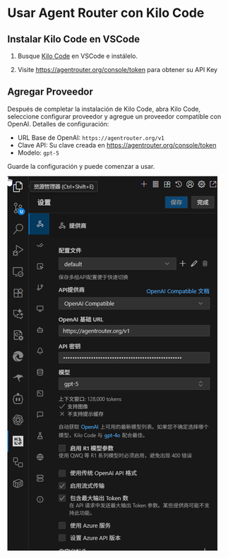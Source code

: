 # Usar Agent Router con Kilo Code

## Instalar Kilo Code en VSCode

1. Busque [Kilo Code](https://marketplace.visualstudio.com/items?itemName=kilocode.Kilo-Code) en VSCode e instálelo.

2. Visite https://agentrouter.org/console/token para obtener su API Key

## Agregar Proveedor

Después de completar la instalación de Kilo Code, abra Kilo Code, seleccione configurar proveedor y agregue un proveedor compatible con OpenAI. Detalles de configuración:

- URL Base de OpenAI: `https://agentrouter.org/v1`
- Clave API: Su clave creada en https://agentrouter.org/console/token
- Modelo: `gpt-5`

Guarde la configuración y puede comenzar a usar.

![](../img/kilocode.png)
